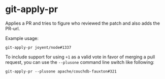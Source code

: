 # git-apply-pr

Applies a PR and tries to figure who reviewed the patch and also adds
the PR-url.

Example usage:

```
git-apply-pr joyent/node#1337
```

To include support for using `+1` as a valid vote in favor of merging a pull request, you can use the `--plusone` command line switch like following:

```
git-apply-pr --plusone apache/couchdb-fauxton#321
```
